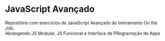<h1>JavaScript Avançado</h1>

<p>
    Repositório com exercícios de JavaScript Avançado do treinamento On the Job;</br>
    Abrangendo JS Modular, JS Funcional e Interface de PRogramação de Apps
</p>


